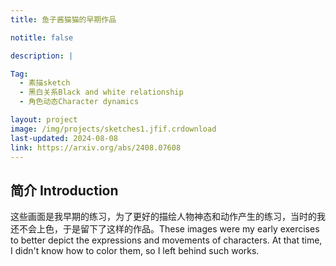 ```yaml
---
title: 鱼子酱猫猫的早期作品

notitle: false

description: |

Tag:
  - 素描sketch
  - 黑白关系Black and white relationship
  - 角色动态Character dynamics

layout: project
image: /img/projects/sketches1.jfif.crdownload
last-updated: 2024-08-08
link: https://arxiv.org/abs/2408.07608
---
```


## 简介 Introduction
这些画面是我早期的练习，为了更好的描绘人物神态和动作产生的练习，当时的我还不会上色，于是留下了这样的作品。These images were my early exercises to better depict the expressions and movements of characters. At that time, I didn't know how to color them, so I left behind such works.
